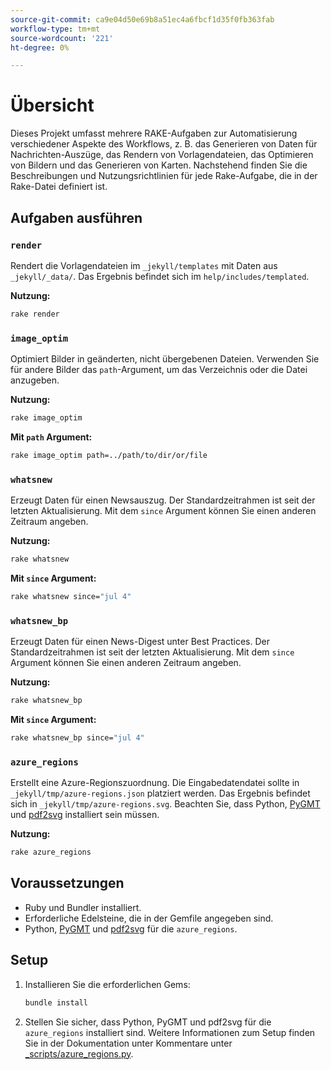```yaml
---
source-git-commit: ca9e04d50e69b8a51ec4a6fbcf1d35f0fb363fab
workflow-type: tm+mt
source-wordcount: '221'
ht-degree: 0%

---
```

# Übersicht

Dieses Projekt umfasst mehrere RAKE-Aufgaben zur Automatisierung verschiedener Aspekte des Workflows, z. B. das Generieren von Daten für Nachrichten-Auszüge, das Rendern von Vorlagendateien, das Optimieren von Bildern und das Generieren von Karten. Nachstehend finden Sie die Beschreibungen und Nutzungsrichtlinien für jede Rake-Aufgabe, die in der Rake-Datei definiert ist.

## Aufgaben ausführen

### `render`

Rendert die Vorlagendateien im `_jekyll/templates` mit Daten aus `_jekyll/_data/`. Das Ergebnis befindet sich im `help/includes/templated`.

**Nutzung:**

```sh
rake render
```

### `image_optim`

Optimiert Bilder in geänderten, nicht übergebenen Dateien. Verwenden Sie für andere Bilder das `path`-Argument, um das Verzeichnis oder die Datei anzugeben.

**Nutzung:**

```sh
rake image_optim
```

**Mit `path` Argument:**

```sh
rake image_optim path=../path/to/dir/or/file
```

### `whatsnew`

Erzeugt Daten für einen Newsauszug. Der Standardzeitrahmen ist seit der letzten Aktualisierung. Mit dem `since` Argument können Sie einen anderen Zeitraum angeben.

**Nutzung:**

```sh
rake whatsnew
```

**Mit `since` Argument:**

```sh
rake whatsnew since="jul 4"
```

### `whatsnew_bp`

Erzeugt Daten für einen News-Digest unter Best Practices. Der Standardzeitrahmen ist seit der letzten Aktualisierung. Mit dem `since` Argument können Sie einen anderen Zeitraum angeben.

**Nutzung:**

```sh
rake whatsnew_bp
```

**Mit `since` Argument:**

```sh
rake whatsnew_bp since="jul 4"
```

### `azure_regions`

Erstellt eine Azure-Regionszuordnung. Die Eingabedatendatei sollte in `_jekyll/tmp/azure-regions.json` platziert werden. Das Ergebnis befindet sich in `_jekyll/tmp/azure-regions.svg`. Beachten Sie, dass Python, [PyGMT](https://www.pygmt.org/latest/install.html) und [pdf2svg](https://formulae.brew.sh/formula/pdf2svg) installiert sein müssen.

**Nutzung:**

```sh
rake azure_regions
```

## Voraussetzungen

- Ruby und Bundler installiert.
- Erforderliche Edelsteine, die in der Gemfile angegeben sind.
- Python, [PyGMT](https://www.pygmt.org/latest/install.html) und [pdf2svg](https://formulae.brew.sh/formula/pdf2svg) für die `azure_regions`.

## Setup

1. Installieren Sie die erforderlichen Gems:

   ```sh
   bundle install
   ```

2. Stellen Sie sicher, dass Python, PyGMT und pdf2svg für die `azure_regions` installiert sind. Weitere Informationen zum Setup finden Sie in der Dokumentation unter Kommentare unter [_scripts/azure_regions.py](_scripts/azure_regions.py).
